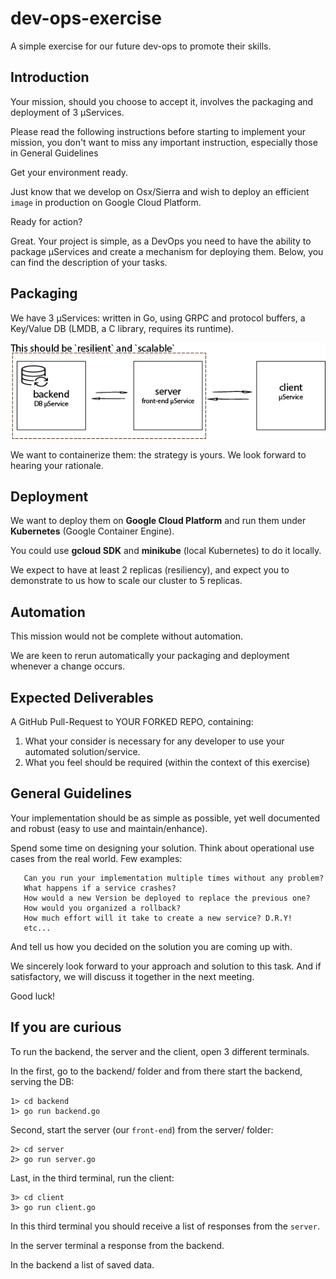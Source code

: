 # dev-ops-exercise
A simple exercise for our future dev-ops to promote their skills.

## Introduction

   Your mission, should you choose to accept it, involves the packaging and deployment of 3 μServices.

   Please read the following instructions before starting to implement your mission, you don't want to miss any important instruction, especially those in General Guidelines

   Get your environment ready.

   Just know that we develop on Osx/Sierra and wish to deploy an efficient `image` in production on Google Cloud Platform.

   Ready for action?

   Great.
   Your project is simple, as a DevOps you need to have the ability to package μServices and create a mechanism for deploying them.
   Below, you can find the description of your tasks.

## Packaging

   We have 3 μServices: written in Go, using GRPC and protocol buffers, a Key/Value DB (LMDB, a C library, requires its runtime).

   ![Our little system](./dev-ops-exercise_201709.png)

   We want to containerize them: the strategy is yours.
   We look forward to hearing your rationale.

## Deployment

   We want to deploy them on __Google Cloud Platform__ and run them under __Kubernetes__ (Google Container Engine).

   You could use __gcloud SDK__ and __minikube__ (local Kubernetes) to do it locally.

   We expect to have at least 2 replicas (resiliency), and expect you to demonstrate to us how to scale our cluster to 5 replicas.

## Automation

   This mission would not be complete without automation.

   We are keen to rerun automatically your packaging and deployment whenever a change occurs.

## Expected Deliverables

   A GitHub Pull-Request to YOUR FORKED REPO, containing:

   1. What your consider is necessary for any developer to use your automated solution/service.
   2. What you feel should be required (within the context of this exercise)

##  General Guidelines

   Your implementation should be as simple as possible, yet well documented and robust (easy to use and maintain/enhance).

   Spend some time on designing your solution. Think about operational use cases from the real world. Few examples:

       Can you run your implementation multiple times without any problem?
       What happens if a service crashes?
       How would a new Version be deployed to replace the previous one?
       How would you organized a rollback?
       How much effort will it take to create a new service? D.R.Y!
       etc...

   And tell us how you decided on the solution you are coming up with.

   We sincerely look forward to your approach and solution to this task. And if satisfactory, we will discuss it together in the next meeting.

   Good luck!

## If you are curious

To run the backend, the server and the client, open 3 different terminals.

In the first, go to the backend/ folder and from there start the backend, serving the DB:

    1> cd backend
    1> go run backend.go

Second, start the server (our `front-end`) from the server/ folder:

    2> cd server
    2> go run server.go

Last, in the third terminal,  run the client:

    3> cd client
    3> go run client.go

In this third terminal you should receive a list of responses from the `server`.

In the server terminal a response from the backend.

In the backend a list of saved data.

